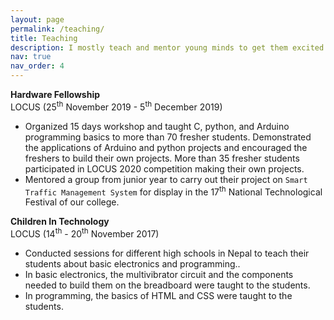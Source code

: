```yaml
---
layout: page
permalink: /teaching/
title: Teaching
description: I mostly teach and mentor young minds to get them excited about technology.
nav: true
nav_order: 4
---
```


**Hardware Fellowship**  
LOCUS (25<sup>th</sup> November 2019 - 5<sup>th</sup> December 2019)
- Organized 15 days workshop and taught C, python, and Arduino programming basics to more than 70 fresher students. Demonstrated the applications of Arduino and python projects and encouraged the freshers to build their own projects. More than 35 fresher students participated in LOCUS 2020 competition making their own projects.
- Mentored a group from junior year to carry out their project on `Smart Traffic Management System` for display in the 17<sup>th</sup> National Technological Festival of our college.

**Children In Technology**  
LOCUS (14<sup>th</sup> - 20<sup>th</sup> November 2017)
- Conducted sessions for different high schools in Nepal to teach their students about basic electronics and programming..
- In basic electronics, the multivibrator circuit and the components needed to build them on the breadboard were taught to the students.
- In programming, the basics of HTML and CSS were taught to the students.
